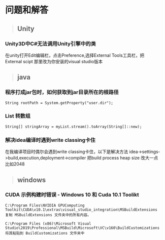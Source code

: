 # 问题和解答




>## Unity


### Unity3D中C#无法调用Unity引擎中的类

在unity打开Edit编辑栏，点击Preference,选择External Tools工具栏，把External scipt 那里改为你安装的visual studio版本



>## java

### 程序打成jar包时，如何获取到jar目录所在的根路径

    String rootPath = System.getProperty("user.dir");

### List 转数组
    
    String[] stringArray = myList.stream().toArray(String[]::new);

### 解决idea编译时遇到write classing卡住

在我编译项目时偶尔会遇到write classing卡住，以下是解决方法
idea->settings->build,execution,deployment->compiler
把build process heap size 改大一点比如2048


>## windows

### CUDA 示例构建时错误 - Windows 10 和 Cuda 10.1 Toolikt

    C:\Program Files\NVIDIA GPUComputing Toolkit\CUDA\v10.1\extras\visual_studio_integration\MSBuildExtensions
    复制 MSBuildExtensions 文件夹中的所有内容。

    C:\Program Files (x86)\Microsoft Visual Studio\2019\Professional\MSBuild\Microsoft\VC\v160\BuildCustomizations
    将其粘贴到 BuildCustomizations 文件夹中